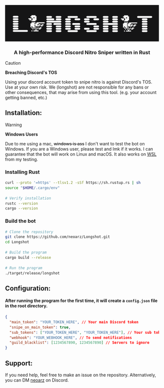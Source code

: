 <div align="center">
  <picture>
    <img alt="Longshot Discord Nitro Sniper Banner" src="assets/banner.png" 
  </picture>
</div>


<h3 align="center">A high-performance Discord Nitro Sniper written in Rust </h3>

> [!CAUTION]
> **Breaching Discord's TOS**
> 
> Using your discord account token to snipe nitro is against Discord's TOS. Use at your own risk. We (longshot) are not responsible for any bans or other consequences, that may arise from using this tool. (e.g. your account getting banned, etc.)


## Installation:

> [!WARNING]
> **Windows Users**
> 
> Due to me using a mac, ~~windows is ass~~ I don't want to test the bot on Windows. If you are a Windows user, please test and lmk if it works. I can guarantee that the bot will work on Linux and macOS. It also works on [WSL](https://learn.microsoft.com/en-us/windows/wsl/install) from my testing.

### Installing Rust

```bash
curl --proto '=https' --tlsv1.2 -sSf https://sh.rustup.rs | sh
source "$HOME/.cargo/env"

# Verify installation
rustc --version
cargo --version
```
### Build the bot

```bash
# Clone the repository
git clone https://github.com/neoarz/Longshot.git
cd Longshot

# Build the program
cargo build --release

# Run the program
./target/release/longshot
```


## Configuration:

#### After running the program for the first time, it will create a `config.json` file in the root directory.

```json
{
  "main_token": "YOUR_TOKEN_HERE", // Your main Discord token
  "snipe_on_main_token": true,
  "sub_tokens": ["YOUR_TOKEN_HERE", "YOUR_TOKEN_HERE"], // Your sub tokens
  "webhook": "YOUR_WEBHOOK_HERE", // To send notifications 
  "guild_blacklist": [1234567890, 1234567890] // Servers to ignore
}
```


## Support:

If you need help, feel free to make an issue on the repository. Alternatively, you can DM [neoarz](https://discord.com/users/1015372540937502851) on Discord.